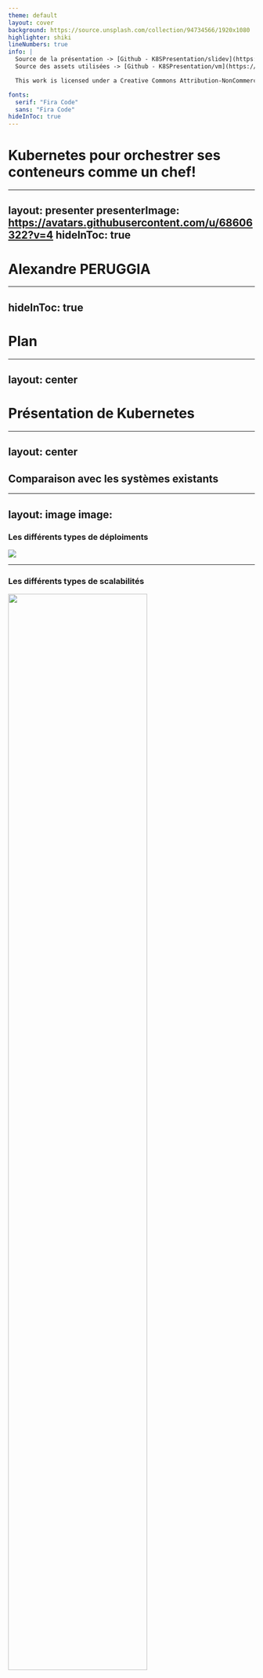 ```yaml
---
theme: default
layout: cover
background: https://source.unsplash.com/collection/94734566/1920x1080
highlighter: shiki
lineNumbers: true
info: |
  Source de la présentation -> [Github - K8SPresentation/slidev](https://github.com/DarkOnion0/K8SPresentation/tree/main/slidev)  
  Source des assets utilisées -> [Github - K8SPresentation/vm](https://github.com/DarkOnion0/K8SPresentation/tree/main/vm)

  This work is licensed under a Creative Commons Attribution-NonCommercial 4.0 International License.

fonts:
  serif: "Fira Code"
  sans: "Fira Code"
hideInToc: true
---
```


# Kubernetes pour orchestrer ses conteneurs comme un chef!

---
layout: presenter
presenterImage: https://avatars.githubusercontent.com/u/68606322?v=4
hideInToc: true
---

# Alexandre PERUGGIA

---
hideInToc: true
---

# Plan

<Toc maxDepth=1 />

---
layout: center
---

# Présentation de Kubernetes

---
layout: center
---

## Comparaison avec les systèmes existants

---
layout: image
image: 
---

### Les différents types de déploiments

![](https://d33wubrfki0l68.cloudfront.net/26a177ede4d7b032362289c6fccd448fc4a91174/eb693/images/docs/container_evolution.svg)

---

### Les différents types de scalabilités

<img style="height: 75%;" class="m-auto" src="https://imgs.search.brave.com/SiImnaPOmV8jqu2fwHtTOyN-XpOY9uWr1a071YZuOis/rs:fit:900:712:1/g:ce/aHR0cHM6Ly9iaXRw/YW5kYS1hY2FkZW15/LmltZ2l4Lm5ldC9u/dWxsZDRjYjJmNzEt/OTUzYi00MzA4LThl/ZGMtNjM0MDhiYzM1/YTFiL2JpdHBhbmRh/LWFjYWRlbXktaW50/ZXJtZWRpYXRlLTE1/LXNjYWxpbmctaW5m/b2dyYXBoaWMucG5n/P2F1dG89Y29tcHJl/c3MlMkNmb3JtYXQm/Zml0PW1pbiZmbT1q/cGcmcT04MCZ3PTkw/MA" />

---

## Le petit point histoire

<img style="height: 75%;" class="m-auto" src="https://upload.wikimedia.org/wikipedia/commons/thumb/3/39/Kubernetes_logo_without_workmark.svg/1200px-Kubernetes_logo_without_workmark.svg.png" alt="Kubernetes logo without workmark.svg">

---

## Kubernetes, Cloud Ready ou cloud only

<v-clicks>

- Compléxité à la maintenance
- Nouveau paradigme -> *cloud native*
- Couteux ! 💸
- Distribution alternative de Kubernetes

</v-clicks>

---

## Kubernetes ❤️ YAML

```yaml {all|1|2|3-8|4|5-8|6|7|8|10|12-17}
foo: hello world # Une clé d'un dictionnaire en chaine de caractère
bar: 123456789 # Une clé d'un dictionnaire en nombre
baz: # Une clé d'un dictionnaire contenant elle aussi un dictionnaire
  foo: 💙 nixos # Une clé d'un dictionnaire en chaine de caractère
  bar: # Une clé d'un dictionnaire contenant une liste
    - foo # Un élément de liste sous la forme d'une chaine de caractère
    - 123 # Un élément de liste sous la forme d'un nombre
    - baz: test # Un élément de liste représentant un dictionnaire, avec 1 clé et sa valeur sous la forme d'une chaine de caractère

--- # Sépare 2 documents YAML, ca reviendrait à créer 2 fichiers séparée et à importer les 2. C'est très pratique pour regroupper plusieurs configs dans le meme fichier

data: | # Permet d'écrire du texte sur plusiers ligne, c'est pratique pour configurer des fichiers dans les ConfigMaps
   There once was a tall man from Ealing
   Who got on a bus to Darjeeling
       It said on the door
       "Please don't sit on the floor"
   So he carefully sat on the ceiling
```
---
layout: center
---

# Installation de Kubernetes

---
layout: center
---

## L'architecture de déploiment de K8S

---

### Serveur

<img style="height: 75%;" class="m-auto" src="https://d33wubrfki0l68.cloudfront.net/283cc20bb49089cb2ca54d51b4ac27720c1a7902/34424/docs/tutorials/kubernetes-basics/public/images/module_01_cluster.svg" />

---

### Organisation interne (namespace)

<v-clicks>

<img style="height: 55%;" class="m-auto" src="/namespace.svg" />

``` bash
kubectl --namespace $NAME [...] # Version longue + reste de la commande
kubectl -n $NAME [...] # Version courte + reste de la commande
```

```bash
$HOME/.kube/config
```

</v-clicks>

---

### Architecture - Minimal


<img style="height: 75%;" class="m-auto" src="/setup_mini.svg" />

---

### Architecture - Minimal++

<img style="height: 75%;" class="m-auto" src="/setup_mini_extra.svg" />

---

### Architecture - Recommendé (perso)

<img style="height: 75%;" class="m-auto" src="/setup_recommende.svg" />

---

### Architecture - HA

<img style="height: 75%;" class="m-auto" src="/setup_ha.svg" />

---

## L'aspect modulaire de Kubernetes

<img style="height: 75%;" class="m-auto" src="https://d33wubrfki0l68.cloudfront.net/2475489eaf20163ec0f54ddc1d92aa8d4c87c96b/e7c81/images/docs/components-of-kubernetes.svg" />

---
layout: center
---

## Les distributions Kubernetes

---
layout: items
cols: 2
---

### Concepts

::items::

<v-clicks>

  <div>
    <img style="height: 60%;" class="m-auto" src="https://www.lego.com/cdn/cs/set/assets/blt70237dec0eef084a/10696.jpg?format=webply&fit=bounds&quality=75&width=800&height=800&dpr=1%201x,%20https://www.lego.com/cdn/cs/set/assets/blt70237dec0eef084a/10696.jpg?format=webply&fit=bounds&quality=60&width=800&height=800&dpr=2%202x,%20https://www.lego.com/cdn/cs/set/assets/blt70237dec0eef084a/10696.jpg?format=webply&fit=bounds&quality=55&width=800&height=800&dpr=3%203x,%20https://www.lego.com/cdn/cs/set/assets/blt70237dec0eef084a/10696.jpg?format=webply&fit=bounds&quality=70&width=800&height=800&dpr=1.5%201.5x" />
    <p>Kubernetes</p>
  </div>

  <div>
    <img style="height: 50%;" class="m-auto" src="https://www.lego.com/cdn/cs/set/assets/bltec012c948c003fba/10316_alt16.png?format=webply&fit=bounds&quality=75&width=800&height=800&dpr=1 1x, https://www.lego.com/cdn/cs/set/assets/bltec012c948c003fba/10316_alt16.png?format=webply&fit=bounds&quality=60&width=800&height=800&dpr=2 2x, https://www.lego.com/cdn/cs/set/assets/bltec012c948c003fba/10316_alt16.png?format=webply&fit=bounds&quality=55&width=800&height=800&dpr=3 3x, https://www.lego.com/cdn/cs/set/assets/bltec012c948c003fba/10316_alt16.png?format=webply&fit=bounds&quality=70&width=800&height=800&dpr=1.5 1.5x" />
    <p>Les Distributions Kubernetes</p>
  </div>

</v-clicks>

---
layout: items
cols: 3
---

### 3 grandes distributions

::items::

<v-clicks>

<img style="height: 30vh;" class="m-auto" src="https://www.rancher.com/assets/img/brand-guidelines/project-logos/rke/logo-horizontal-rke.svg" />

<img style="height: 15vh;" class="m-auto" src="https://k0sproject.io/images/k0s-logo.svg" />

<img style="height: 30vh;" class="m-auto" src="https://k3s.io/img/k3s-logo-light.svg" />

</v-clicks>

---
layout: center
---

## Démonstration

---

### Prérequis

<v-clicks>

1. Aller dans le dossier que je vous ai fait télécharger
2. Aller dans le répertoire VM
3. Exécuter la commande suivante `vagrant up`
4. Ouvrez 2 fenêtres en parallèle pour se connecter au 2 serveurs en direct
	1. `vagrant ssh kubemaster` -> master node
	2. `vagrant ssh kubeworker` -> worker node

</v-clicks>

---

### Installation


<v-clicks>

<div>

#### Master

```bash
# Install K3S with unsafe settings but that are easier to use
curl -sfL https://get.k3s.io | INSTALL_K3S_EXEC="server" K3S_TOKEN=123456 sh -s -
```

</div>

<div>

#### Worker

```bash
curl -sfL https://get.k3s.io | INSTALL_K3S_EXEC="agent" K3S_URL=https://192.168.244.2:6443 K3S_TOKEN=123456 sh -s -
```

</div>

<div>

#### Récupérer les accès

```bash
sudo cat /etc/rancher/k3s/k3s.yaml
```

</div>

`127.0.0.1` -> `192.168.244.2`

<div>

#### Check Finale

```bash
kubectl get nodes
```

</div>

**🎉 Vous venez d'avoir votre 1re interaction avec le cluster 🎉**

</v-clicks>

---
layout: center
---

# Les concepts de Kubernetes

---
layout: center
---

## Kubectl

---

### Read

<v-clicks>

```bash
# Affiche les élément dans un cluster k8s suivant le contexte utilisé
kubectl get $OBJECT_CATEGORIE

# Affiche l'élément de la catégorie séléctionnée dans un cluster k8s suivant le contexte utilisé
kubectl get $OBJECT_CATEGORIE $NAME
```

```bash
kubectl get deployments -n kube-system
kubectl get deployments coredns -n kube-system
```

<hr class="my-10">

```bash
# Affiche les informations détaillés d'un objet suivant le contexte utilisé
kubectl describe $OBJECT_CATEGORIE $NAME 
```

```bash
kubectl describe deployments coredns -n kube-system
```

</v-clicks>

---

### Create / Update

<v-clicks>

```bash
# Applique la configuration des fichiers spécifés au cluster suivant le contexte utilisé
kubectl apply -f $FILES
```

```bash
kubectl apply -f ./assets/kuard.yaml
kubect get pods
```

</v-clicks>

---

### Delete

<v-clicks>

```bash
# Applique la configuration des fichiers spécifés au cluster suivant le contexte utilisé
kubectl delete -f $FILES
```

```bash
kubectl delete -f ./assets/kuard.yaml
kubect get pods
```

</v-clicks>

---

### Logs

<v-clicks>

```bash
 kubectl logs $POD_NAME # Affiche les logs
```

```bash
 kubectl logs coredns-[...] # Affiche les logs de coredns
```

</v-clicks>

---

### Interagir Avec Le Conteneur

<v-clicks>

```bash
kubectl exec -it $POD_NAME -- bash # Permet de se *connecter* au pods
```

```bash
kubectl exec -it coredns-[...] -- bash # Permet de se *connecter* au pods coredns
```

</v-clicks>

---

### Le Port-forwarding

```bash
kubectl port-forward $POD_NAME $PORT_HOST:$PORT_KUB
```

---

## Nodes

<v-clicks>

<!--
TODO: Le mettre en SVG et l'animer
-->
<img style="height: 40vh;" class="m-auto" src="/kubeXgopher.svg" />

```bash
kubectl get nodes -o wide
```

</v-clicks>

---

## La structure des ressources déployables

```yaml {all|1|2|3|4|5|6-7}
apiVersion: apps/v1 # Donne la version du fichier de configuration
kind: bar # Définit le type de ce que l'on veut configurer
metadata: # Ajoute des donner supplémentaire au déployement utilisables par d'autre application / kubernetes, des métadonées quoi 😁
  name: HelloWorld # Donne un nom à notre config
  namespace: foo # Donne le namespace ou celui-ci va s'appliquer, par defaut kubernets le met dans le namespasce `default`
spec: # La configuration
  ...
```

---
layout: center
---

## Pods

---

### Présentation

<v-clicks>

```yaml {all|1-5|6|7|8}
apiVersion: v1
kind: Pod
metadata:
  name: nginx
spec:
  containers: # Définie les conteneur à déployer dans le pods
  - name: nginx # Nom du conteneur
    image: nginx:1.14.2 # Nom de l'image à télécharger
```

```yaml
apiVersion: v1
kind: Pod
metadata:
  name: nginx
spec:
  containers:
  - name: kuard
    image: gcr.io/kuar-demo/kuard-amd64:blue
```

</v-clicks>

---

### Manipulation - Déploiment

```yaml
apiVersion: v1
kind: Pod
metadata:
  name: nginx
spec:
  containers:
  - name: kuard
    image: gcr.io/kuar-demo/kuard-amd64:blue
```

<v-clicks>

1. `kubectl apply -f [PATH_TO_FILE]/kuard_pods.yaml`
2. `kubectl get pods --watch` -> attendre que cela retourne ready
3. `kubectl port-forward kuard-… 8080:8080` -> permet d'accéder à l'application, c'est comme du port forwarding avec ssh
4. Aller sur [http://localhost:8080/](http://localhost:8080/)
5. ✨ It works !!! ✨

</v-clicks>

---

### Manipulation - Test

```yaml
apiVersion: v1
kind: Pod
metadata:
  name: nginx
spec:
  containers:
  - name: kuard
    image: gcr.io/kuar-demo/kuard-amd64:blue
```

<v-clicks>

1. `kubectl get pods --watch` -> executer les commandes dans des nouveaux terminaux
2. `kubectl delete pods kuard-…` -> essayez de supprimer le pods
3. Le pods à disparu
6. ✨ It works !!! ✨

</v-clicks>

---
layout: center
---

## Storage

---

### Les volumes

<v-clicks>

- Stocker des informations
- Sortes de partitions pour conteneur

</v-clicks>

<v-click>

```yaml {all|9-11|10|11|12-14|13|14}
apiVersion: v1
kind: Pod
metadata:
  name: foo
spec:
  containers:
  - name: bar
    image: baz
    volumeMounts: # Monte un volume dans le conteneur
      - name: quz # Prends le volume importé dans le pods du nom de `quz`
        mountPath: /config # Monte le volume dans `/config`
  volumes: # Définit les volumes dans un pods
    - name: quz # Crééer un volume du nom `quz`
      {{ .StorageType }} # Les configs spécifiques aux types de volumes
```

</v-click>

---
layout: center
---

## Deployments

---

### Présentation

<v-clicks>

- Le moyens le plus simple pour déployer un *workload*
- Gére les états des pods et autre élément nécessaire
- $\text{pods config} \subset \text{deployment config}$

</v-clicks>

---

### Analyse du fichier

```yaml {all|7|8-10|11-23}
apiVersion: apps/v1
kind: Deployment
metadata:
  name: kuard-deployment
  namespace: default
spec:
  replicas: 1 # Paramètre le deployment, lui indique combien de pod doit-il générer, 1 par défaux
  selector: # Paramètre le deployment, lui indique quel pod il doit manager
    matchLabels: 
      app: kuard-deployment
  template: # Le fichier de config du pod
    metadata:
      labels:
        app: kuard-deployment
    spec:
      containers:
        - name: kuard-deployment
          image: gcr.io/kuar-demo/kuard-amd64:blue
	      ports:
	        - containerPort: 80 # Le port à exposer
	          hostPort: 8080 # Le port exposé sur un noeud
	          protocol: TCP
	          name: web # Donne un nom au port pour le retrouvre plus simplement
```

---

### Manipulation - Déploiment

<v-clicks>


1. `kubectl apply -f [PATH_TO_FILE]/kuard.yaml`
2. `kubectl get deployments -o wide --watch` -> attendre que cela retourne ready
3. `kubectl get pods` -> voir que le pod est bien créé en parallèle
4. `kubectl port-forward kuard-… 8080:8080` -> permet d'accéder à l'application, c'est comme du port forwarding avec ssh
5. Aller sur [http://localhost:8080/](http://localhost:8080/)
6. ✨ It works !!! ✨

</v-clicks>

---

### Manipulation - Test

<v-clicks>

1. `kubectl get deployments -o wide --watch` et `kubectl get pods --watch` -> executer les commandes dans des nouveaux terminaux
2. `kubectl delete pods kuard-…` -> essayez de supprimer le pods
3. Le pods est recréé => un des roles du deployments
6. ✨ It works !!! ✨

</v-clicks>

---
layout: center
---

## Services

---

### Présentation

<v-clicks>

- Résolve le problème de découvertes des services
- Addons du DNS pour K8S
- Regrouppe plusieurs IPs sous une IP plus stable
- Redistribue les reqêtes
- `$SERVICE_NAME.svg.$NAMESPACE_NAME.cluster.local`

</v-clicks>

---

### Types

<v-click>

#### ClusterIP

Service de base

</v-click>


<v-click>

#### NodePorts

</v-click>

<v-clicks>

- Plages de ports entre `30000-32767`
- `.spec.type` à `NodePorts`
- Expose sur tous les nodes

</v-clicks>

---

### Manip

```yaml {all|7|8-11|9|10|11|12-13|all}
apiVersion: v1
kind: Service
metadata:
  namespace: default
  name: kuard
spec:
  type: ClusterIP # Définit le type (déjà le par défaut, juste pour l'exemple)
  ports: # Définit les ports du service
    - port: 9080 # Définit le port du service
      protocol: TCP # Définit le protocole
      targetPort: web # Définint le port de déstination
  selector: # Applique les règles pour choisirs à qui rediriger le flux
    app: kuard
```

<v-clicks>

1. `kubectl apply -f [PATH_TO_FILE]/kuard_svc.yaml`
2. `kubectl get service`
3. `kubectl port-forward services/kuard 8080:9080`
4. C'est tout 😅 

</v-clicks>

---

### Schéma du trafique

<img style="width: 100%;" class="m-auto" src="/networkSVC.svg" />

---
layout: center
---

## IngressRoute

---

### Présentation

<v-clicks>

- Configure l'ingress
- Reverse Proxy (ingress)
- LoadBalancer (ingress)

</v-clicks>

---

### Présentation du fichier

```yaml {all|7-9|10-15|12|13-15|14|15}
apiVersion: traefik.containo.us/v1alpha1
kind: IngressRoute
metadata:
  name: foo
  namespace: default
spec: # Configuration de l'IngressRoute
  entryPoints: # Spécifie sur quel port d'entré associé l'IngressRoute
    - websecure
    - web
  routes: # Définit les réls paramètres de rediréctions
    - kind: Rule # ???
      match: Host(`foo.bar.com`) # indique les paramètres conditions à remplir pour appliquer cette règle
      services: # fait la redirections avec les service
        - name: foo # le nom du service, /!\ Il faut que le service soit dans le meme namespace que celui de l'ingressroute /!\
          port: 8080 # le port du service
```

---

### Manip - Fichier

```yaml
apiVersion: traefik.containo.us/v1alpha1
kind: IngressRoute
metadata:
  name: kuard
  namespace: default
spec:
  entryPoints:
    - websecure
    - web
  routes:
    - kind: Rule
      match: Host(`kuard.kubemaster.local`)
      services:
        - name: kuard
          port: 9080
```

<v-clicks>

1. `kubectl apply -f [PATH_TO_FILE]/kuard_ingress.yaml`
2. `kubectl get ingressroutes.traefik.containo.us`
3. Ouvrir votre navigateur
4. Aller à [http://kuard.kubemaster.local](http://kuard.kubemaster.local)
5. ✨ It works !!! ✨

</v-clicks>

---

### Schéma du trafique

<img style="width: 100vw" class="m-auto" src="/networkINGRESSROUTE.svg" />

---
layout: center
---

## Secrets & ENV Vars

---

### Présentation

<v-clicks>

- Moyens de configuration (ENV)
- Contienent des tokens (SECRETS)
- Peuvent être utilisés comme des ENVs (SECRETS)
- Stockés en base64 (SECRETS)

</v-clicks>

<v-clicks>

```bash
echo "MY_SUPER_SECRET_VALUE" | base64 -w 0
```

<div>
<br />

<twemoji-warning /> **Warning :** base64 != chiffrement

```bash
echo "BASE64_STRING" | base64 --decode
```

<br />
</div>
</v-clicks>

---

### Analyse du fichier - Secrets

<v-clicks>

```yaml {all|5|6-8|7|8|all}
apiVersion: v1
kind: Secret
metadata:
  name: mysecret
type: Opaque # Dit que le secret peut contenir des valeurs arbitraires
data: # Contient les valeurs du secrets
  username: YWRtaW4= # Chaine en bas64 -> admin
  password: MWYyZDFlMmU2N2Rm # Chaine en base64 -> 1f2d1e2e67df
```

```yaml {all|6|7-8|8}
apiVersion: v1
kind: Secret
metadata:
  name: myregistrykey
  namespace: awesomeapps
type: kubernetes.io/dockerconfigjson # Dit que le secret contient des identifiants à un registry sous format JSON
data: # Contient les valeurs du secrets
  .dockerconfigjson: UmVhbGx5IHJlYWxseSByZWVlZWVlZWVlZWFhYWFhYWFhYWFhYWFhYWFhYWFhYWFhYWFhYWxsbGxsbGxsbGxsbGxsbGxsbGxsbGxsbGxsbGxsbGx5eXl5eXl5eXl5eXl5eXl5eXl5eSBsbGxsbGxsbGxsbGxsbG9vb29vb29vb29vb29vb29vb29vb29vb29vb25ubm5ubm5ubm5ubm5ubm5ubm5ubm5ubmdnZ2dnZ2dnZ2dnZ2dnZ2dnZ2cgYXV0aCBrZXlzCg== # Chaine en base64 -> Really really reeeeeeeeeeaaaaaaaaaaaaaaaaaaaaaaaaaaalllllllllllllllllllllllllllllllyyyyyyyyyyyyyyyyyyyy llllllllllllllooooooooooooooooooooooooooonnnnnnnnnnnnnnnnnnnnnnnnggggggggggggggggggg auth keys
```

</v-clicks>

---

### Analyse du fichier - ENVs & Secrets 

```yaml {all|6-23|16-23|17-18|17|18|19-23|19|20|21|22|23}
apiVersion: apps/v1
kind: Deployment
metadata:
  name: kuard
  namespace: default
spec: # Config de base du deployments
  replicas: 1
  selector:
    ...
  template:
    ...
    spec:
      containers:
        - name: kuard
          image: gcr.io/kuar-demo/kuard-amd64:blue
          env: # Définie des varibles d'environements
		    - name: FOO # Le nom de la variable
		      value: HelloWorld # Sa valeur
		    - name: BAR # Le nom de la variable
		      valueFrom: # Indique que la valeur doit être cherché dans un autre fichier
                secretKeyRef: # Dit qu'il s'agit d'un secret
                  name: kuard # Le nom du secret /!\ NAMESPACE /!\
                  key: BAR # Indique qu'elle valeur prendre dans le secret
```

---

### Manip - Secret

```yaml
apiVersion: v1
kind: Secret
metadata:
  name: kuard
  namespace: default
type: Opaque
data:
	BAR: S3ViZXJuZXRlcyBpcyBjb29sLCBpc24ndCBpdCA/IDopCg== # Kubernetes is cool, isn't it ? :)
```

---

### Manip - Deployment

```yaml
apiVersion: apps/v1
kind: Deployment
metadata:
  name: kuard-secret
  namespace: default
spec:
  replicas: 1
  selector:
    ...
  template:
    ...
    spec:
      containers:
        - name: kuard-secret
          image: gcr.io/kuar-demo/kuard-amd64:blue
          ...
          env:
		    - name: FOO
		      value: HelloWorld
		    - name: BAR
		      valueFrom:
                secretKeyRef:
                  name: kuard
                  key: BAR 
```

---

### Manip - Commandes

<v-clicks>

1. `kubectl apply -f [PATH_TO_FILE]/kuard_sec.yaml`
2. `kubectl get secret`
3. `kubectl get pods --watch` -> attendre que cela retourne ready
4. `kubectl port-forward kuard-… 8080:8080` -> permet d'accéder à l'application, c'est comme du port forwarding avec ssh
5. Aller sur [http://localhost:8080/-/env](http://localhost:8080/-/env) 
6. ✨ It works !!! ✨

</v-clicks>

---
layout: center
---

## ConfigMaps

---

### Présentation

<v-clicks>

- Contient max 1Mo
- Sorte de système de fichiers déclaratif

</v-clicks>

---

### Analyse du fichier - ConfigMaps

```yaml {all|5-17|7|8|10-17}
apiVersion: v1
kind: ConfigMap
metadata:
  name: game-demo
data: # Les données à définir
  # Ce sont des valeurs définies comme des varibles d'environnement; chaque clé fait référence à une valeur simple
  player_initial_lives: "3"
  ui_properties_file_name: "user-interface.properties"

  # Ce sont des valeurs semblables à des fichiers
  game.properties: |
    enemy.types=aliens,monsters
    player.maximum-lives=5    
  user-interface.properties: |
    color.good=purple
    color.bad=yellow
    allow.textmode=true  
```

---

### Analyse du fichier - Imports

```yaml {all|14-25|15-19|15|16|17|18|19|20-21|22-25|24|25}
apiVersion: apps/v1
kind: Deployment
metadata:
  ...
spec:
  selector:
    ...
  template:
    ...
    spec:
      containers:
        - name: kuard
          image: gcr.io/kuar-demo/kuard-amd64:blue
          env: # Définit des varibles d'environnement
		    - name: BAR # Le nom de la variable
		      valueFrom: # Indique que la valeur doit être cherchée dans un autre fichier
                configMapKeyRef: # Dit qu'il s'agit d'une Configmaps
                  name: foobar # Le nom du Configmaps /!\ Namespace /!\
                  key: BAR # Indique quelle valeur prendre dans la Configmaps
		 volumeMounts: # Monte la configmaps
           ...
      volumes:
        - name: foobarbaz
          configMap: # Précise que le volume est du genre configmaps
            name: qux # indique le nom de la configmaps
```
---

### Manip - ConfigMap

```yaml
apiVersion: v1
kind: ConfigMap
metadata:
  name: kuard
  namespace: default
data:
  FOO: HelloWorld
  BAR: "Kubernetes is cool, isn't it ? :)"
  k8s.md: |
    **💙 K8S 💙**
```

---

### Manip - Deployment & Commandes

Ouvrez le fichier `kuard_configmap.yaml` <twemoji-grinning-face-with-sweat />

<v-clicks>

1. `kubectl apply -f [PATH_TO_FILE]/kuard_configmap.yaml`
2. `kubectl get configmaps`
3. `kubectl get pods --watch` -> attendre que cela retourne ready
4. `kubectl port-forward kuard-… 8080:8080` -> permet d'accéder à l'application, c'est comme du port forwarding avec ssh
5. Aller sur [http://localhost:8080/-/env](http://localhost:8080/-/env) 
6. Aller sur [http://localhost:8080/fs/](http://localhost:8080/fs/) 
7. Aller dans le dossier config et regarder les fichiers de la configmap
8. ✨ It works !!! ✨


</v-clicks>

---
layout: center
---

# Les mots de la fin

---
layout: center
---

## Aplications *Système*

---
layout: center
---

## Applications De Déploiements

---
layout: center
---

## Applications de gestion de cluster

---

## Ressources pour continuer

### K8S

- https://xavki.blog/kubernetes-tutoriaux-francais/
- https://www.youtube.com/@justmeandopensource/playlists
- https://www.youtube.com/@TechnoTim/playlists
- https://www.youtube.com/@TechWorldwithNana/playlists
- https://www.oreilly.com/library/view/kubernetes-up-and/9781098110192/

### Apps

- https://xavki.blog/prometheus-grafana-tutoriaux-francais/
- https://xavki.blog/helm-tutoriels-fr-et-gratuits/

---

## Conclusion

<v-clicks>

- Orchestrateur de conteneur
- Configuration déclarative
- Parfois compliqué
- **MAIS** super communauté / ecosystème => simple
- Bien plus qu'une simple plateforme d'auto-héberbement...

</v-clicks>
